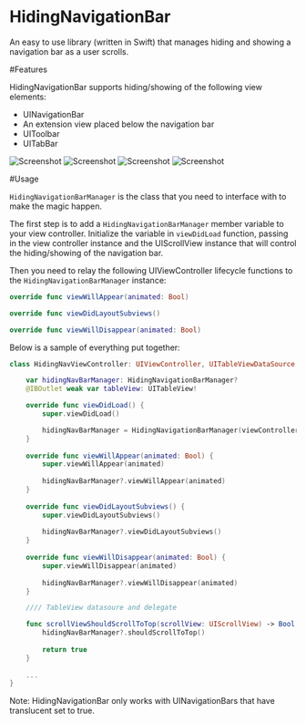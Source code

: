 HidingNavigationBar
==============

An easy to use library (written in Swift) that manages hiding and showing a navigation bar as a user scrolls.

#Features 

HidingNavigationBar supports hiding/showing of the following view elements:
- UINavigationBar
- An extension view placed below the navigation bar
- UIToolbar
- UITabBar 

![Screenshot](https://raw.githubusercontent.com/tristanhimmelman/HidingNavigationBar/master/screenshots/hidingNav.gif)
![Screenshot](https://raw.githubusercontent.com/tristanhimmelman/HidingNavigationBar/master/screenshots/hidingNavExtension.gif)
![Screenshot](https://raw.githubusercontent.com/tristanhimmelman/HidingNavigationBar/master/screenshots/hidingNavToolbar.gif)
![Screenshot](https://raw.githubusercontent.com/tristanhimmelman/HidingNavigationBar/master/screenshots/hidingNavTabBar.gif)

#Usage

`HidingNavigationBarManager` is the class that you need to interface with to make the magic happen. 

The first step is to add a `HidingNavigationBarManager` member variable to your view controller. Initialize the variable in `viewDidLoad` function, passing in the view controller instance and the UIScrollView instance that will control the hiding/showing of the navigation bar.

Then you need to relay the following UIViewController lifecycle functions to the `HidingNavigationBarManager` instance:

```swift
override func viewWillAppear(animated: Bool)
```
```swift
override func viewDidLayoutSubviews()
```
```swift
override func viewWillDisappear(animated: Bool)
```

Below is a sample of everything put together:
```swift 
class HidingNavViewController: UIViewController, UITableViewDataSource, UITableViewDelegate {

	var hidingNavBarManager: HidingNavigationBarManager?
	@IBOutlet weak var tableView: UITableView!

    override func viewDidLoad() {
        super.viewDidLoad()

		hidingNavBarManager = HidingNavigationBarManager(viewController: self, scrollView: tableView)
    }
	
	override func viewWillAppear(animated: Bool) {
		super.viewWillAppear(animated)
		
		hidingNavBarManager?.viewWillAppear(animated)
	}
	
	override func viewDidLayoutSubviews() {
		super.viewDidLayoutSubviews()
		
		hidingNavBarManager?.viewDidLayoutSubviews()
	}
	
	override func viewWillDisappear(animated: Bool) {
		super.viewWillDisappear(animated)
		
		hidingNavBarManager?.viewWillDisappear(animated)
	}

	//// TableView datasoure and delegate 

	func scrollViewShouldScrollToTop(scrollView: UIScrollView) -> Bool {
		hidingNavBarManager?.shouldScrollToTop()
		
		return true
	}
	
	...
}
```

Note: HidingNavigationBar only works with UINavigationBars that have translucent set to true.

<!--#Installation-->

<!--ZoomTransition can be easily added to your project using [Cocoapods](https://cocoapods.org/) by adding the following to your Podfile:-->

<!--`pod 'HidingNavigationBar', '~> 0.1'`-->

<!--Otherwise you can include the following files directly to your project:-->
<!--- HidingNavigationBarManager.swift-->
<!--- HidingViewController.swift-->


<!-- 
#Implementation Notes

- method swizzling
- tab bar support -->



